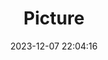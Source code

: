 ---
weight: 1
images:
- /images/edited/50.jpeg
title: Picture
date: 2023-12-07 22:04:16
tags: [luminarneo,work,ILCE7M3,24.0]
---